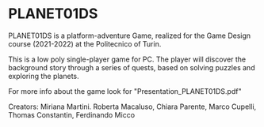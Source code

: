 # PLANET01DS

PLANET01DS is a platform-adventure Game, realized for the Game Design course (2021-2022) at the Politecnico of Turin.

This is a low poly single-player game for PC. The player will discover the background story through a series of quests, based on solving puzzles and exploring the planets.

For more info about the game look for "Presentation_PLANET01DS.pdf"

Creators: Miriana Martini. Roberta Macaluso, Chiara Parente, Marco Cupelli, Thomas Constantin, Ferdinando Micco

